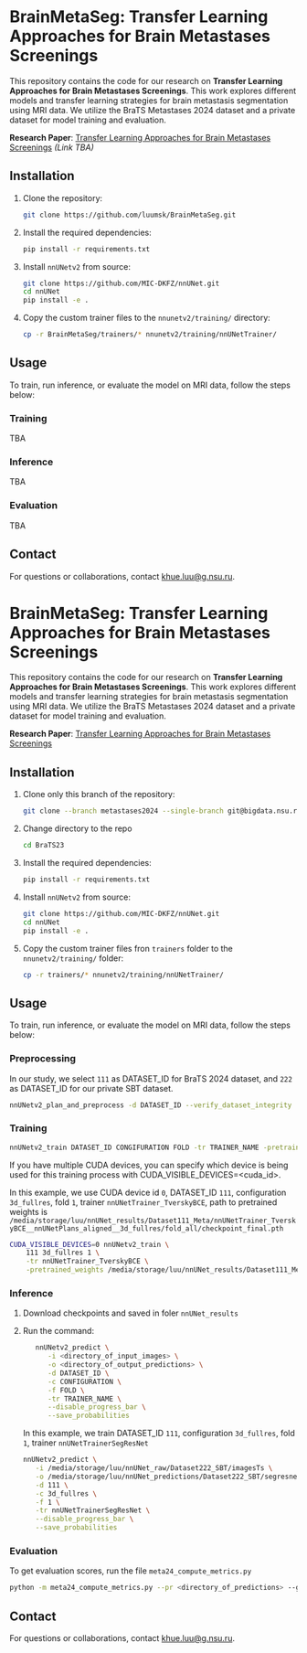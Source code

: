 # BrainMetaSeg: Transfer Learning Approaches for Brain Metastases Screenings

This repository contains the code for our research on **Transfer Learning Approaches for Brain Metastases Screenings**. This work explores different models and transfer learning strategies for brain metastasis segmentation using MRI data. We utilize the BraTS Metastases 2024 dataset and a private dataset for model training and evaluation.

**Research Paper**: [Transfer Learning Approaches for Brain Metastases Screenings](#) _(Link TBA)_

## Installation

1. Clone the repository:
   ```bash
   git clone https://github.com/luumsk/BrainMetaSeg.git
   ```

2. Install the required dependencies:
   ```bash
   pip install -r requirements.txt
   ```

3. Install `nnUNetv2` from source:
   ```bash
   git clone https://github.com/MIC-DKFZ/nnUNet.git
   cd nnUNet
   pip install -e .
   ```

4. Copy the custom trainer files to the `nnunetv2/training/` directory:
   ```bash
   cp -r BrainMetaSeg/trainers/* nnunetv2/training/nnUNetTrainer/
   ```

## Usage

To train, run inference, or evaluate the model on MRI data, follow the steps below:

### Training

TBA

### Inference

TBA

### Evaluation

TBA

## Contact

For questions or collaborations, contact [khue.luu@g.nsu.ru](mailto:khue.luu@g.nsu.ru).
# BrainMetaSeg: Transfer Learning Approaches for Brain Metastases Screenings

This repository contains the code for our research on **Transfer Learning Approaches for Brain Metastases Screenings**. This work explores different models and transfer learning strategies for brain metastasis segmentation using MRI data. We utilize the BraTS Metastases 2024 dataset and a private dataset for model training and evaluation.

**Research Paper**: [Transfer Learning Approaches for Brain Metastases Screenings](https://www.mdpi.com/2227-9059/12/11/2561)

## Installation

1. Clone only this branch of the repository:
   ```bash
   git clone --branch metastases2024 --single-branch git@bigdata.nsu.ru:medical/BraTS23.git
   ```

2. Change directory to the repo
   ```bash
   cd BraTS23
   ```

3. Install the required dependencies:
   ```bash
   pip install -r requirements.txt
   ```

4. Install `nnUNetv2` from source:
   ```bash
   git clone https://github.com/MIC-DKFZ/nnUNet.git
   cd nnUNet
   pip install -e .
   ```

5. Copy the custom trainer files fron `trainers` folder to the `nnunetv2/training/` folder:
   ```bash
   cp -r trainers/* nnunetv2/training/nnUNetTrainer/
   ```

## Usage

To train, run inference, or evaluate the model on MRI data, follow the steps below:

### Preprocessing

In our study, we select `111` as DATASET_ID for BraTS 2024 dataset, and `222` as DATASET_ID for our private SBT dataset.

```bash
nnUNetv2_plan_and_preprocess -d DATASET_ID --verify_dataset_integrity
```

### Training

```bash
nnUNetv2_train DATASET_ID CONGIFURATION FOLD -tr TRAINER_NAME -pretrained_weights <path_to_pretrained_weights>
```

If you have multiple CUDA devices, you can specify which device is being used for this training process with CUDA_VISIBLE_DEVICES=<cuda_id>.

In this example, we use CUDA device id `0`, DATASET_ID `111`, configuration `3d_fullres`, fold `1`, trainer `nnUNetTrainer_TverskyBCE`, path to pretrained weights is `/media/storage/luu/nnUNet_results/Dataset111_Meta/nnUNetTrainer_TverskyBCE__nnUNetPlans_aligned__3d_fullres/fold_all/checkpoint_final.pth`

```bash
CUDA_VISIBLE_DEVICES=0 nnUNetv2_train \
    111 3d_fullres 1 \
    -tr nnUNetTrainer_TverskyBCE \
    -pretrained_weights /media/storage/luu/nnUNet_results/Dataset111_Meta/nnUNetTrainer_TverskyBCE__nnUNetPlans_aligned__3d_fullres/fold_all/checkpoint_final.pth
```

### Inference

1. Download checkpoints and saved in foler `nnUNet_results`
2. Run the command:

   ```bash
      nnUNetv2_predict \
         -i <directory_of_input_images> \
         -o <directory_of_output_predictions> \
         -d DATASET_ID \
         -c CONFIGURATION \
         -f FOLD \
         -tr TRAINER_NAME \
         --disable_progress_bar \
         --save_probabilities
   ```

   In this example, we train DATASET_ID `111`, configuration `3d_fullres`, fold `1`, trainer `nnUNetTrainerSegResNet`

   ```bash
   nnUNetv2_predict \
      -i /media/storage/luu/nnUNet_raw/Dataset222_SBT/imagesTs \
      -o /media/storage/luu/nnUNet_predictions/Dataset222_SBT/segresnet_finetune_preds/fold_1 \
      -d 111 \
      -c 3d_fullres \
      -f 1 \
      -tr nnUNetTrainerSegResNet \
      --disable_progress_bar \
      --save_probabilities
   ```

### Evaluation

To get evaluation scores, run the file `meta24_compute_metrics.py`

```bash
python -m meta24_compute_metrics.py --pr <directory_of_predictions> --gt <directory_of_ground_truths> --out <path_to_output_csv_file>
```

## Contact

For questions or collaborations, contact [khue.luu@g.nsu.ru](mailto:khue.luu@g.nsu.ru).
